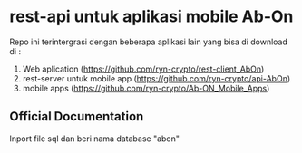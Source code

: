 # rest-api untuk aplikasi mobile Ab-On

Repo ini terintergrasi dengan beberapa aplikasi lain yang bisa di download di :

1. Web aplication (https://github.com/ryn-crypto/rest-client_AbOn)
2. rest-server untuk mobile app (https://github.com/ryn-crypto/api-AbOn)
3. mobile apps (https://github.com/ryn-crypto/Ab-ON_Mobile_Apps)

## Official Documentation

Inport file sql dan beri nama database "abon"
